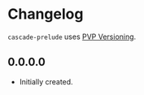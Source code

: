 # Changelog

`cascade-prelude` uses [PVP Versioning][1].

## 0.0.0.0

* Initially created.

[1]: https://pvp.haskell.org
